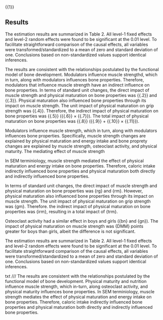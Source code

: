

{{1}}



## Results

The estimation results are summarized in Table 2. All level-1 fixed effects and level-2 random effects were found to be significant at the 0.01 level. To facilitate straightforward comparison of the causal effects, all variables were transformed/standardized to a mean of zero and standard deviation of one. Conclusions based on non-standardized values support identical inferences.

The results are consistent with the relationships postulated by the functional model of bone development. Modulators influence muscle strengthd, which in turn, along with modulators influences bone properties. Therefore, modulators that influence muscle strength have an indirect influence on bone properties. In terms of standard unit changes, the direct impact of muscle strength and physical maturation on bone properties was {{.2}}  and {{.3}}. Physical maturation also influenced bone properties through its impact on muscle strength. The unit impact of physical maturation on grip strength was {{.4}}. Therefore, the indirect impact of physical maturation on bone properties was {{.5}} ({{.6}} $\times$ {{.7}}). The total impact of physical maturation on bone properties was {{.8}} ({{.9}} $+$ {{.10}} $\times$ {{.11}}).


  
Modulators influence muscle strength, which in turn, along with modulators influences bone properties. Specifically, muscle strength changes are explained by physical maturation and energy intake and bone proprety changes are explained by muscle strength, osteoclast activity, and physical maturity. The mediating effect of muscle strength 

In SEM terminiology, muscle strength mediated the effect of physical maturation and energy intake on bone properties. Therefore, caloric intake indirectly influenced bone properties and physical maturation both directly and indirectly influenced bone properties. 



In terms of standard unit changes, the direct impact of muscle strength and physical maturation on bone properties was {rg} and {rm}. However, physical maturation also influenced bone properties through its impact on muscle strength. The unit impact of physical maturation on grip strength was {gm}. Therefore. the indirect impact of physical maturation on bone properties was {irm}, resulting in a total impact of {trm}.

Osteoclast activity had a similar effect in boys and girls ({bn} and {gn}). The impact of physical maturation on muscle strength was {DMM} points greater for boys than girls, albeit the difference is not significant.





The estimation results are summarized in Table 2. All level-1 fixed effects and level-2 random effects were found to be significant at the 0.01 level. To facilitate straightforward comparison of the causal effects, all variables were transformed/standardized to a mean of zero and standard deviation of one. Conclusions based on non-standardized values support identical inferences.

txt ///
The results are consistent with the relationships postulated by the functional model of bone development. Physical maturity and nutrition influence muscle strength, which in-turn, along osteoclast activity, and physical maturity influences bone properties. In SEM terminiology, muscle strength mediates the effect of physical maturation and energy intake on bone properties. Therefore, caloric intake indirectly influenced bone properties and physical maturation both directly and indirectly influenced bone properties. 
